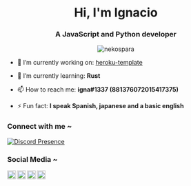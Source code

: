 <h1 align="center">Hi, I'm Ignacio</h1>
<h3 align="center">A JavaScript and Python developer</h3>

<p align="center"> <img src="https://komarev.com/ghpvc/?username=nekospara&label=Profile%20views&color=cdf0ea&style=flat-square" alt="nekospara" /> </p>



- 🔭 I’m currently working on: [heroku-template](https://github.com/nekospara/heroku-example)

- 🌱 I’m currently learning: **Rust**

- 📫 How to reach me: **igna#1337 (881376072015417375)**

- ⚡ Fun fact: **I speak Spanish, japanese and a basic english**


<h3 align="left">Connect with me ~</h3>

[![Discord Presence](https://lanyard-profile-readme.vercel.app/api/881376072015417375)](https://discord.com/users/881376072015417375)

<h3 align="left">Social Media ~</h3>
<a href="https://discord.com/users/881376072015417375">
  <img align="left" alt="Ignacio's Discord" width="20px" src="https://cdn.jsdelivr.net/npm/simple-icons@v3/icons/discord.svg" />
</a>
<a href="https://keybase.io/fumando">
  <img align="left" alt="Ignacio's Keybase" width="20px" src="https://cdn.jsdelivr.net/npm/simple-icons@v3/icons/keybase.svg" />
</a>
<a href="https://www.last.fm/user/webhook">
  <img align="left" alt="Ignacio's Last.fm" width="20px" src="https://simpleicons.org/icons/lastdotfm.svg" />
</a>
<a href="https://open.spotify.com/playlist/3FmrgRF8OxtCHUmm9dRzRu?si=dedae40df81a4d68">
  <img align="left" alt="Ignacio's Spotify Playlist" width="20px" src="https://cdn.jsdelivr.net/npm/simple-icons@v3/icons/spotify.svg" />
</a>
